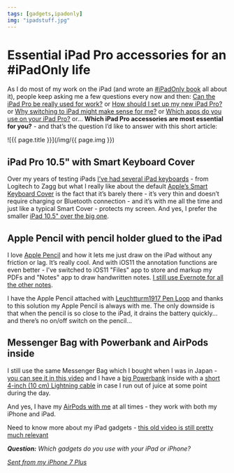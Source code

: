 ```yaml
---
tags: [gadgets,ipadonly]
img: "ipadstuff.jpg"
---
```


# Essential iPad Pro accessories for an #iPadOnly life

As I do most of my work on the iPad (and wrote an [#iPadOnly book][o] all about it), people keep asking me a few questions every now and then: [Can the iPad Pro be really used for work?](/ipadwork) or [How should I set up my new iPad Pro?](/newipad) or [Why switching to iPad might make sense for me?](/ipadnow) or [Which apps do you use on your iPad Pro?](/ipadapps) or... **Which iPad Pro accessories are most essential for you?** - and that’s the question I’d like to answer with this short article:

<!--More-->

![{{ page.title }}](/img/{{ page.img }})

## iPad Pro 10.5" with Smart Keyboard Cover

Over my years of testing iPads [I’ve had several iPad keyboards](/ipad-accessories) - from Logitech to Zagg but what I really like about the default [Apple’s Smart Keyboard Cover](https://www.amazon.com/dp/B072MHN91T?tag=sliwinski-20) is the fact that it’s barely there - it’s very thin and doesn’t require charging or Bluetooth connection - and it’s with me all the time and just like a typical Smart Cover - protects my screen. And yes, I prefer the smaller [iPad 10.5" over the big one](/twoipads).

## Apple Pencil with pencil holder glued to the iPad

I love [Apple Pencil](https://www.amazon.com/dp/B016NY7784?tag=sliwinski-20) and how it lets me just draw on the iPad without any friction or lag. It’s really cool. And with iOS11 the annotation functions are even better - I’ve switched to iOS11 "Files" app to store and markup my PDFs and "Notes" app to draw handwritten notes. [I still use Evernote for all the other notes](/how-i-use-evernote).

I have the Apple Pencil attached with [Leuchtturm1917 Pen Loop](https://www.amazon.com/dp/B002CWMAPW?tag=sliwinski-20) and thanks to this solution my Apple Pencil is always with me. The only downside is that when the pencil is so close to the iPad, it drains the battery quickly... and there’s no on/off switch on the pencil...

## Messenger Bag with Powerbank and AirPods inside

I still use the same Messenger Bag which I bought when I was in Japan - [you can see it in this video](/why-ipadonly) and I have a [big Powerbank](https://www.amazon.com/dp/B00FRDEJN4?tag=sliwinski-20) inside with a [short 4-inch (10 cm) Lightning cable](https://www.amazon.com/dp/B010U3XJNG?tag=sliwinski-20) in case I run out of juice at some point during the day.

And yes, I have my [AirPods with me](https://www.apple.com/airpods/) at all times - they work with both my iPhone and iPad.

Need to know more about my iPad gadgets - [this old video is still pretty much relevant](/my-must-have-ipad-accessories-for-the-road-productive-magazine-show-47/)

***Question:*** *Which gadgets do you use with your iPad or iPhone?*

[d]: http://db.tt/kD7Liux
[t]: https://twitter.com/MSliwinski
[p]: /podcast
[n]: https://michael.gratis/nozbe
[r]: https://michael.gratis/radex
[i]: https://michael.gratis/thepodcast
[o]: https://michael.gratis/ipadonly

[pm]: http://productivemag.com/
*[Sent from my iPhone 7 Plus](/6pluslove)*